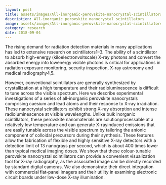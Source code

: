 ```yaml
---
layout: post
title: assets/images/All-inorganic-perovskite-nanocrystal-scintillators_author.png
description: All-inorganic perovskite nanocrystal scintillators
image: assets/images/All-inorganic-perovskite-nanocrystal-scintillators_title.png
category: research
date: 2018-09-04
---
```




The rising demand for radiation detection materials in many
applications has led to extensive research on scintillators1–3. The
ability of a scintillator to absorb high-energy (kiloelectronvoltscale)
X-ray photons and convert the absorbed energy into lowenergy
visible photons is critical for applications in radiation
exposure monitoring, security inspection, X-ray astronomy and
medical radiography4,5. 

However, conventional scintillators are
generally synthesized by crystallization at a high temperature
and their radioluminescence is difficult to tune across the visible
spectrum. Here we describe experimental investigations of a series
of all-inorganic perovskite nanocrystals comprising caesium
and lead atoms and their response to X-ray irradiation. These
nanocrystal scintillators exhibit strong X-ray absorption and
intense radioluminescence at visible wavelengths. Unlike bulk
inorganic scintillators, these perovskite nanomaterials are solutionprocessable
at a relatively low temperature and can generate X-rayinduced
emissions that are easily tunable across the visible spectrum
by tailoring the anionic component of colloidal precursors during
their synthesis. These features allow the fabrication of flexible
and highly sensitive X-ray detectors with a detection limit of
13 nanograys per second, which is about 400 times lower than
typical medical imaging doses. We show that these colour-tunable
perovskite nanocrystal scintillators can provide a convenient
visualization tool for X-ray radiography, as the associated image
can be directly recorded by standard digital cameras. We also
demonstrate their direct integration with commercial flat-panel
imagers and their utility in examining electronic circuit boards
under low-dose X-ray illumination.

